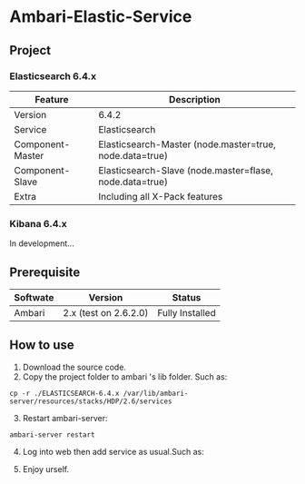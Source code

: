# Ambari-Elastic-Service

## Project
### Elasticsearch 6.4.x
|  Feature   |  Description       |
| -----------| -----------------|
| Version | 6.4.2 |
| Service | Elasticsearch |
| Component-Master | Elasticsearch-Master (node.master=true, node.data=true) |
| Component-Slave | Elasticsearch-Slave (node.master=flase, node.data=true)  |
| Extra | Including all X-Pack features |

### Kibana 6.4.x
In development...


## Prerequisite
|  Softwate   |  Version | Status  |
| -----------| -----------------| -----------------|
| Ambari | 2.x (test on 2.6.2.0) | Fully Installed |


## How to use
1. Download the source code.
2. Copy the project folder to ambari 's lib folder. Such as:
```
cp -r ./ELASTICSEARCH-6.4.x /var/lib/ambari-server/resources/stacks/HDP/2.6/services
```
3. Restart ambari-server:
```
ambari-server restart
```
4. Log into web then add service as usual.Such as:


5. Enjoy urself.
